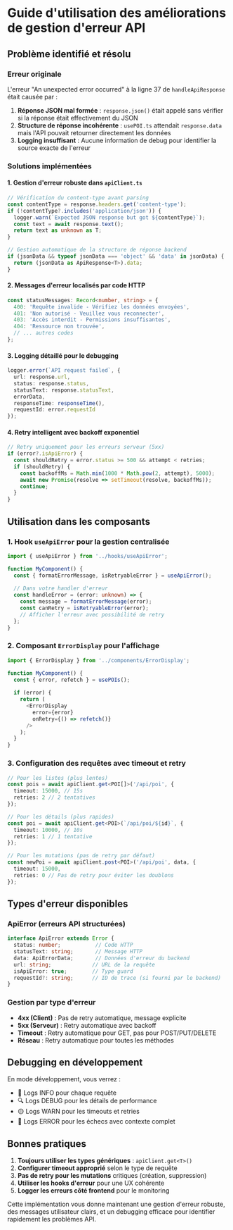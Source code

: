 # Guide d'utilisation des améliorations de gestion d'erreur API

## Problème identifié et résolu

### Erreur originale
L'erreur "An unexpected error occurred" à la ligne 37 de `handleApiResponse` était causée par :

1. **Réponse JSON mal formée** : `response.json()` était appelé sans vérifier si la réponse était effectivement du JSON
2. **Structure de réponse incohérente** : `usePOI.ts` attendait `response.data` mais l'API pouvait retourner directement les données
3. **Logging insuffisant** : Aucune information de debug pour identifier la source exacte de l'erreur

### Solutions implémentées

#### 1. Gestion d'erreur robuste dans `apiClient.ts`

```typescript
// Vérification du content-type avant parsing
const contentType = response.headers.get('content-type');
if (!contentType?.includes('application/json')) {
  logger.warn(`Expected JSON response but got ${contentType}`);
  const text = await response.text();
  return text as unknown as T;
}

// Gestion automatique de la structure de réponse backend
if (jsonData && typeof jsonData === 'object' && 'data' in jsonData) {
  return (jsonData as ApiResponse<T>).data;
}
```

#### 2. Messages d'erreur localisés par code HTTP

```typescript
const statusMessages: Record<number, string> = {
  400: 'Requête invalide - Vérifiez les données envoyées',
  401: 'Non autorisé - Veuillez vous reconnecter',
  403: 'Accès interdit - Permissions insuffisantes',
  404: 'Ressource non trouvée',
  // ... autres codes
};
```

#### 3. Logging détaillé pour le debugging

```typescript
logger.error(`API request failed`, {
  url: response.url,
  status: response.status,
  statusText: response.statusText,
  errorData,
  responseTime: responseTime(),
  requestId: error.requestId
});
```

#### 4. Retry intelligent avec backoff exponentiel

```typescript
// Retry uniquement pour les erreurs serveur (5xx)
if (error?.isApiError) {
  const shouldRetry = error.status >= 500 && attempt < retries;
  if (shouldRetry) {
    const backoffMs = Math.min(1000 * Math.pow(2, attempt), 5000);
    await new Promise(resolve => setTimeout(resolve, backoffMs));
    continue;
  }
}
```

## Utilisation dans les composants

### 1. Hook `useApiError` pour la gestion centralisée

```typescript
import { useApiError } from '../hooks/useApiError';

function MyComponent() {
  const { formatErrorMessage, isRetryableError } = useApiError();
  
  // Dans votre handler d'erreur
  const handleError = (error: unknown) => {
    const message = formatErrorMessage(error);
    const canRetry = isRetryableError(error);
    // Afficher l'erreur avec possibilité de retry
  };
}
```

### 2. Composant `ErrorDisplay` pour l'affichage

```typescript
import { ErrorDisplay } from '../components/ErrorDisplay';

function MyComponent() {
  const { error, refetch } = usePOIs();
  
  if (error) {
    return (
      <ErrorDisplay
        error={error}
        onRetry={() => refetch()}
      />
    );
  }
}
```

### 3. Configuration des requêtes avec timeout et retry

```typescript
// Pour les listes (plus lentes)
const pois = await apiClient.get<POI[]>('/api/poi', { 
  timeout: 15000, // 15s
  retries: 2 // 2 tentatives
});

// Pour les détails (plus rapides)
const poi = await apiClient.get<POI>(`/api/poi/${id}`, {
  timeout: 10000, // 10s
  retries: 1 // 1 tentative
});

// Pour les mutations (pas de retry par défaut)
const newPoi = await apiClient.post<POI>('/api/poi', data, {
  timeout: 15000,
  retries: 0 // Pas de retry pour éviter les doublons
});
```

## Types d'erreur disponibles

### ApiError (erreurs API structurées)
```typescript
interface ApiError extends Error {
  status: number;           // Code HTTP
  statusText: string;       // Message HTTP
  data: ApiErrorData;       // Données d'erreur du backend
  url: string;             // URL de la requête
  isApiError: true;        // Type guard
  requestId?: string;      // ID de trace (si fourni par le backend)
}
```

### Gestion par type d'erreur
- **4xx (Client)** : Pas de retry automatique, message explicite
- **5xx (Serveur)** : Retry automatique avec backoff
- **Timeout** : Retry automatique pour GET, pas pour POST/PUT/DELETE
- **Réseau** : Retry automatique pour toutes les méthodes

## Debugging en développement

En mode développement, vous verrez :
- 🔵 Logs INFO pour chaque requête
- 🔍 Logs DEBUG pour les détails de performance
- 🟡 Logs WARN pour les timeouts et retries
- 🔴 Logs ERROR pour les échecs avec contexte complet

## Bonnes pratiques

1. **Toujours utiliser les types génériques** : `apiClient.get<T>()`
2. **Configurer timeout approprié** selon le type de requête
3. **Pas de retry pour les mutations** critiques (création, suppression)
4. **Utiliser les hooks d'erreur** pour une UX cohérente
5. **Logger les erreurs côté frontend** pour le monitoring

Cette implémentation vous donne maintenant une gestion d'erreur robuste, des messages utilisateur clairs, et un debugging efficace pour identifier rapidement les problèmes API.


